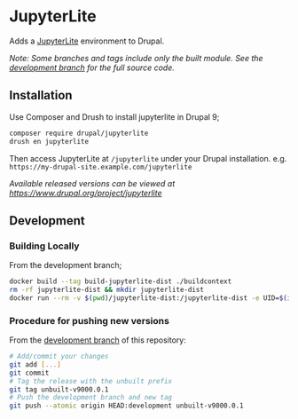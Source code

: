 # JupyterLite

Adds a [JupyterLite](https://jupyterlite.readthedocs.io/en/latest/index.html) environment to Drupal.

*Note: Some branches and tags include only the built module. See the [development branch][development branch] for the full source code.*

## Installation

Use Composer and Drush to install jupyterlite in Drupal 9;

```sh
composer require drupal/jupyterlite
drush en jupyterlite
```

Then access JupyterLite at `/jupyterlite` under your Drupal installation. e.g. `https://my-drupal-site.example.com/jupyterlite`

*Available released versions can be viewed at https://www.drupal.org/project/jupyterlite*

## Development

### Building Locally

From the development branch;

```sh
docker build --tag build-jupyterlite-dist ./buildcontext
rm -rf jupyterlite-dist && mkdir jupyterlite-dist
docker run --rm -v $(pwd)/jupyterlite-dist:/jupyterlite-dist -e UID=$(id -u) -e GID=$(id -g) build-jupyterlite-dist
```

### Procedure for pushing new versions

From the [development branch][development branch] of this repository:

```sh
# Add/commit your changes
git add [...]
git commit
# Tag the release with the unbuilt prefix
git tag unbuilt-v9000.0.1
# Push the development branch and new tag
git push --atomic origin HEAD:development unbuilt-v9000.0.1
```

[development branch]: https://github.com/symbioquine/drupal_jupyterlite/tree/development
